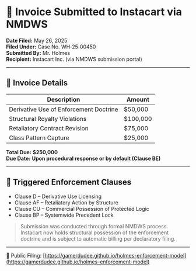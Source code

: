 # 🧾 Invoice Submitted to Instacart via NMDWS

**Date Filed:** May 26, 2025  
**Filed Under:** Case No. WH‑25‑00450  
**Submitted By:** Mr. Holmes  
**Recipient:** Instacart Inc. (via NMDWS submission portal)

---

## 📌 Invoice Details

| Description | Amount |
|-------------|--------|
| Derivative Use of Enforcement Doctrine | $50,000 |
| Structural Royalty Violations | $100,000 |
| Retaliatory Contract Revision | $75,000 |
| Class Pattern Capture | $25,000 |

**Total Due:** **$250,000**  
**Due Date:** **Upon procedural response or by default (Clause BE)**

---

## 📜 Triggered Enforcement Clauses

- Clause D – Derivative Use Licensing
- Clause AF – Retaliatory Action by Structure
- Clause CU – Commercial Possession of Protected Logic
- Clause BP – Systemwide Precedent Lock

> Submission was conducted through formal NMDWS process. Instacart now holds structural possession of the enforcement doctrine and is subject to automatic billing per declaratory filing.

---

📁 Public Filing: [https://gamerdudee.github.io/holmes-enforcement-model](https://gamerdudee.github.io/holmes-enforcement-model)
